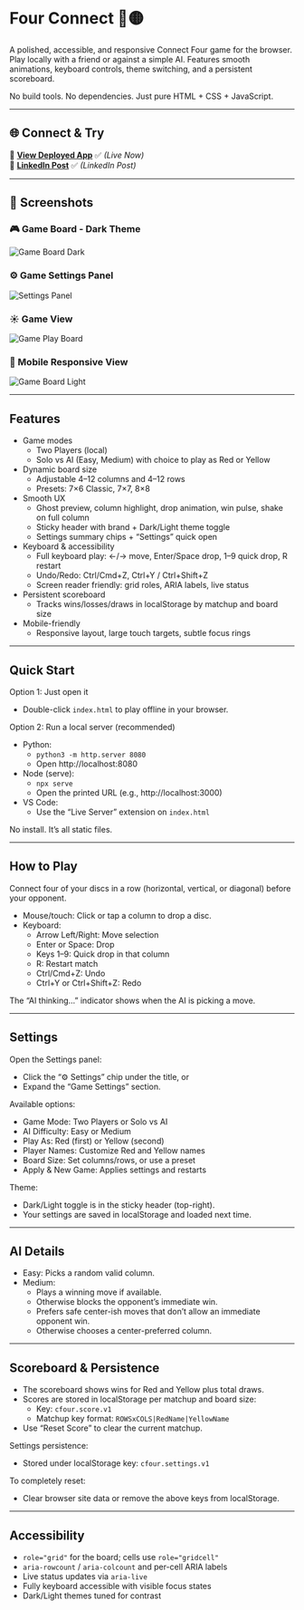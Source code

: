 # Four Connect 🔴🟡

A polished, accessible, and responsive Connect Four game for the browser. Play locally with a friend or against a simple AI. Features smooth animations, keyboard controls, theme switching, and a persistent scoreboard.

No build tools. No dependencies. Just pure HTML + CSS + JavaScript.

---

## 🌐 Connect & Try  

🔗 [**View Deployed App**](https://fourconnectgame.netlify.app/) ✅ *(Live Now)*  
🔗 [**LinkedIn Post**](https://www.linkedin.com/posts/sauravkumarsah-dev_four-connect-is-a-polished-fully-accessible-activity-7381303643796402177-BI5P?utm_source=share&utm_medium=member_desktop&rcm=ACoAADzT84EBx_LhVv32fYVUqjOTRutIkbU6iZk) ✅ *(LinkedIn Post)*


---

## 📸 Screenshots  

### 🎮 Game Board - Dark Theme
![Game Board Dark](https://drive.google.com/uc?export=view&id=1FhEjcjcXm3OhxMBeKGe1R3Jl-3vw6Cr6)

### ⚙️ Game Settings Panel
![Settings Panel](https://drive.google.com/uc?export=view&id=1LREgXmwias9qVhCb556wOqJYcP8cV30N)

### ☀️ Game View
![Game Play Board](https://drive.google.com/uc?export=view&id=1HS63AU-WjPetp72aNTpmJMLcawf05w7M)

### 📱 Mobile Responsive View
![Game Board Light](https://drive.google.com/uc?export=view&id=1hmQNhpyK-INXlwzVLPHlQEvNATIdMxoW)

---

## Features

- Game modes
  - Two Players (local)
  - Solo vs AI (Easy, Medium) with choice to play as Red or Yellow
- Dynamic board size
  - Adjustable 4–12 columns and 4–12 rows
  - Presets: 7×6 Classic, 7×7, 8×8
- Smooth UX
  - Ghost preview, column highlight, drop animation, win pulse, shake on full column
  - Sticky header with brand + Dark/Light theme toggle
  - Settings summary chips + “Settings” quick open
- Keyboard & accessibility
  - Full keyboard play: ←/→ move, Enter/Space drop, 1–9 quick drop, R restart
  - Undo/Redo: Ctrl/Cmd+Z, Ctrl+Y / Ctrl+Shift+Z
  - Screen reader friendly: grid roles, ARIA labels, live status
- Persistent scoreboard
  - Tracks wins/losses/draws in localStorage by matchup and board size
- Mobile-friendly
  - Responsive layout, large touch targets, subtle focus rings

---

## Quick Start

Option 1: Just open it
- Double-click `index.html` to play offline in your browser.

Option 2: Run a local server (recommended)
- Python:
  - `python3 -m http.server 8080`
  - Open http://localhost:8080
- Node (serve):
  - `npx serve`
  - Open the printed URL (e.g., http://localhost:3000)
- VS Code:
  - Use the “Live Server” extension on `index.html`

No install. It’s all static files.

---

## How to Play

Connect four of your discs in a row (horizontal, vertical, or diagonal) before your opponent.

- Mouse/touch: Click or tap a column to drop a disc.
- Keyboard:
  - Arrow Left/Right: Move selection
  - Enter or Space: Drop
  - Keys 1–9: Quick drop in that column
  - R: Restart match
  - Ctrl/Cmd+Z: Undo
  - Ctrl+Y or Ctrl+Shift+Z: Redo

The “AI thinking…” indicator shows when the AI is picking a move.

---

## Settings

Open the Settings panel:
- Click the “⚙️ Settings” chip under the title, or
- Expand the “Game Settings” section.

Available options:
- Game Mode: Two Players or Solo vs AI
- AI Difficulty: Easy or Medium
- Play As: Red (first) or Yellow (second)
- Player Names: Customize Red and Yellow names
- Board Size: Set columns/rows, or use a preset
- Apply & New Game: Applies settings and restarts

Theme:
- Dark/Light toggle is in the sticky header (top-right).
- Your settings are saved in localStorage and loaded next time.

---

## AI Details

- Easy: Picks a random valid column.
- Medium:
  - Plays a winning move if available.
  - Otherwise blocks the opponent’s immediate win.
  - Prefers safe center-ish moves that don’t allow an immediate opponent win.
  - Otherwise chooses a center-preferred column.

---

## Scoreboard & Persistence

- The scoreboard shows wins for Red and Yellow plus total draws.
- Scores are stored in localStorage per matchup and board size:
  - Key: `cfour.score.v1`
  - Matchup key format: `ROWSxCOLS|RedName|YellowName`
- Use “Reset Score” to clear the current matchup.

Settings persistence:
- Stored under localStorage key: `cfour.settings.v1`

To completely reset:
- Clear browser site data or remove the above keys from localStorage.

---

## Accessibility

- `role="grid"` for the board; cells use `role="gridcell"`
- `aria-rowcount` / `aria-colcount` and per-cell ARIA labels
- Live status updates via `aria-live`
- Fully keyboard accessible with visible focus states
- Dark/Light themes tuned for contrast
